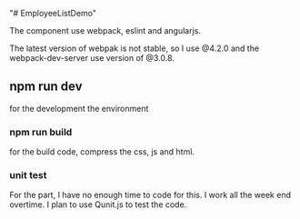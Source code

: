 "# EmployeeListDemo" 

The component use webpack, eslint and angularjs.

The latest version of webpak is not stable, so I use @4.2.0 and the webpack-dev-server use version of @3.0.8.


## npm run dev
for the development the environment


### npm run build

for the build code, compress the css, js and html.

### unit test

For the part, I have no enough time to code for this. I work all the week end overtime. I plan to use Qunit.js to test the code.
